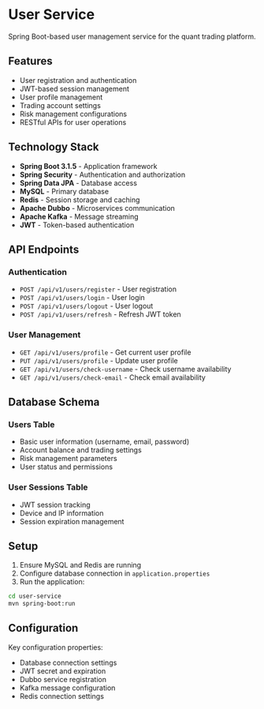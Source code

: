 # User Service

Spring Boot-based user management service for the quant trading platform.

## Features

- User registration and authentication
- JWT-based session management
- User profile management
- Trading account settings
- Risk management configurations
- RESTful APIs for user operations

## Technology Stack

- **Spring Boot 3.1.5** - Application framework
- **Spring Security** - Authentication and authorization
- **Spring Data JPA** - Database access
- **MySQL** - Primary database
- **Redis** - Session storage and caching
- **Apache Dubbo** - Microservices communication
- **Apache Kafka** - Message streaming
- **JWT** - Token-based authentication

## API Endpoints

### Authentication
- `POST /api/v1/users/register` - User registration
- `POST /api/v1/users/login` - User login
- `POST /api/v1/users/logout` - User logout
- `POST /api/v1/users/refresh` - Refresh JWT token

### User Management
- `GET /api/v1/users/profile` - Get current user profile
- `PUT /api/v1/users/profile` - Update user profile
- `GET /api/v1/users/check-username` - Check username availability
- `GET /api/v1/users/check-email` - Check email availability

## Database Schema

### Users Table
- Basic user information (username, email, password)
- Account balance and trading settings
- Risk management parameters
- User status and permissions

### User Sessions Table
- JWT session tracking
- Device and IP information
- Session expiration management

## Setup

1. Ensure MySQL and Redis are running
2. Configure database connection in `application.properties`
3. Run the application:

```bash
cd user-service
mvn spring-boot:run
```

## Configuration

Key configuration properties:
- Database connection settings
- JWT secret and expiration
- Dubbo service registration
- Kafka message configuration
- Redis connection settings
